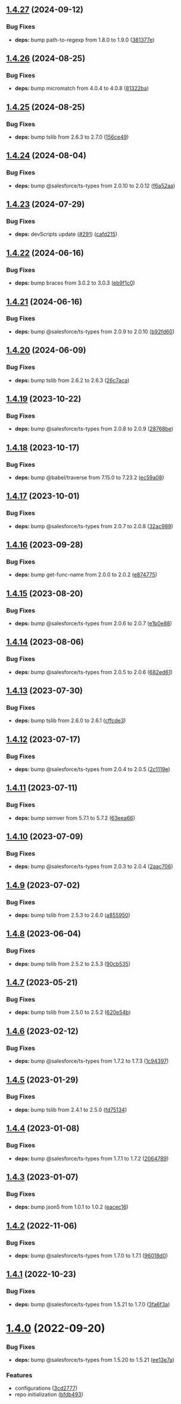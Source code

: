 ## [1.4.27](https://github.com/forcedotcom/ts-sinon/compare/1.4.26...1.4.27) (2024-09-12)


### Bug Fixes

* **deps:** bump path-to-regexp from 1.8.0 to 1.9.0 ([381377e](https://github.com/forcedotcom/ts-sinon/commit/381377e3458ebd39c514318e83b6abdb078e46be))



## [1.4.26](https://github.com/forcedotcom/ts-sinon/compare/1.4.25...1.4.26) (2024-08-25)


### Bug Fixes

* **deps:** bump micromatch from 4.0.4 to 4.0.8 ([81322ba](https://github.com/forcedotcom/ts-sinon/commit/81322ba074d239d6a211faa1a2a29b44c2af46f4))



## [1.4.25](https://github.com/forcedotcom/ts-sinon/compare/1.4.24...1.4.25) (2024-08-25)


### Bug Fixes

* **deps:** bump tslib from 2.6.3 to 2.7.0 ([156ce49](https://github.com/forcedotcom/ts-sinon/commit/156ce4991f89925f5d02aacd36f51389d7783394))



## [1.4.24](https://github.com/forcedotcom/ts-sinon/compare/1.4.23...1.4.24) (2024-08-04)


### Bug Fixes

* **deps:** bump @salesforce/ts-types from 2.0.10 to 2.0.12 ([f6a52aa](https://github.com/forcedotcom/ts-sinon/commit/f6a52aa31129923f50745d17dfb72f4a0c03facc))



## [1.4.23](https://github.com/forcedotcom/ts-sinon/compare/1.4.22...1.4.23) (2024-07-29)


### Bug Fixes

* **deps:** devScripts update ([#291](https://github.com/forcedotcom/ts-sinon/issues/291)) ([cafd215](https://github.com/forcedotcom/ts-sinon/commit/cafd2151d73a64d32c6d4685dbde3eccdd416fe1))



## [1.4.22](https://github.com/forcedotcom/ts-sinon/compare/1.4.21...1.4.22) (2024-06-16)


### Bug Fixes

* **deps:** bump braces from 3.0.2 to 3.0.3 ([eb9f1c0](https://github.com/forcedotcom/ts-sinon/commit/eb9f1c0feefd15ab5c6cff5311f84a303043f092))



## [1.4.21](https://github.com/forcedotcom/ts-sinon/compare/1.4.20...1.4.21) (2024-06-16)


### Bug Fixes

* **deps:** bump @salesforce/ts-types from 2.0.9 to 2.0.10 ([b92fd60](https://github.com/forcedotcom/ts-sinon/commit/b92fd607ebdbb5030bf01e58a5ec26b8da7689bd))



## [1.4.20](https://github.com/forcedotcom/ts-sinon/compare/1.4.19...1.4.20) (2024-06-09)


### Bug Fixes

* **deps:** bump tslib from 2.6.2 to 2.6.3 ([26c7aca](https://github.com/forcedotcom/ts-sinon/commit/26c7aca5c5b77836d13f5d07ff4c0c731b735dd9))



## [1.4.19](https://github.com/forcedotcom/ts-sinon/compare/1.4.18...1.4.19) (2023-10-22)


### Bug Fixes

* **deps:** bump @salesforce/ts-types from 2.0.8 to 2.0.9 ([28768be](https://github.com/forcedotcom/ts-sinon/commit/28768be9e51a55d6648c87bc5695473e2f34c2a7))



## [1.4.18](https://github.com/forcedotcom/ts-sinon/compare/1.4.17...1.4.18) (2023-10-17)


### Bug Fixes

* **deps:** bump @babel/traverse from 7.15.0 to 7.23.2 ([ec59a08](https://github.com/forcedotcom/ts-sinon/commit/ec59a08daa91e7e3cc3db5ed4e24c19914a3bd64))



## [1.4.17](https://github.com/forcedotcom/ts-sinon/compare/1.4.16...1.4.17) (2023-10-01)


### Bug Fixes

* **deps:** bump @salesforce/ts-types from 2.0.7 to 2.0.8 ([32ac989](https://github.com/forcedotcom/ts-sinon/commit/32ac98907d75535849e5b00a014e7d83ea836cbb))



## [1.4.16](https://github.com/forcedotcom/ts-sinon/compare/1.4.15...1.4.16) (2023-09-28)


### Bug Fixes

* **deps:** bump get-func-name from 2.0.0 to 2.0.2 ([e874775](https://github.com/forcedotcom/ts-sinon/commit/e8747756b6a0d915610082e6501e9686199cd82d))



## [1.4.15](https://github.com/forcedotcom/ts-sinon/compare/1.4.14...1.4.15) (2023-08-20)


### Bug Fixes

* **deps:** bump @salesforce/ts-types from 2.0.6 to 2.0.7 ([e1b0e88](https://github.com/forcedotcom/ts-sinon/commit/e1b0e88ba5358d0748454a2787d5486c62fd5675))



## [1.4.14](https://github.com/forcedotcom/ts-sinon/compare/1.4.13...1.4.14) (2023-08-06)


### Bug Fixes

* **deps:** bump @salesforce/ts-types from 2.0.5 to 2.0.6 ([682ed61](https://github.com/forcedotcom/ts-sinon/commit/682ed61b368fb9f163981b5b54c9534bad47295e))



## [1.4.13](https://github.com/forcedotcom/ts-sinon/compare/1.4.12...1.4.13) (2023-07-30)


### Bug Fixes

* **deps:** bump tslib from 2.6.0 to 2.6.1 ([cffcde3](https://github.com/forcedotcom/ts-sinon/commit/cffcde3e5d5c5d5e30972c28e099b0884cd93bf3))



## [1.4.12](https://github.com/forcedotcom/ts-sinon/compare/1.4.11...1.4.12) (2023-07-17)


### Bug Fixes

* **deps:** bump @salesforce/ts-types from 2.0.4 to 2.0.5 ([2c1119e](https://github.com/forcedotcom/ts-sinon/commit/2c1119ed393ebdc30e14f8bd9402659f5327b93e))



## [1.4.11](https://github.com/forcedotcom/ts-sinon/compare/1.4.10...1.4.11) (2023-07-11)


### Bug Fixes

* **deps:** bump semver from 5.7.1 to 5.7.2 ([63eea66](https://github.com/forcedotcom/ts-sinon/commit/63eea66aed103df74e16e7315f7b9d73a6851413))



## [1.4.10](https://github.com/forcedotcom/ts-sinon/compare/1.4.9...1.4.10) (2023-07-09)


### Bug Fixes

* **deps:** bump @salesforce/ts-types from 2.0.3 to 2.0.4 ([2aac706](https://github.com/forcedotcom/ts-sinon/commit/2aac7065ac3d287701a1cc231da5023cd8a516c2))



## [1.4.9](https://github.com/forcedotcom/ts-sinon/compare/1.4.8...1.4.9) (2023-07-02)


### Bug Fixes

* **deps:** bump tslib from 2.5.3 to 2.6.0 ([a855950](https://github.com/forcedotcom/ts-sinon/commit/a855950b741ea0be48a64dcf14f2c2808babe9da))



## [1.4.8](https://github.com/forcedotcom/ts-sinon/compare/1.4.7...1.4.8) (2023-06-04)


### Bug Fixes

* **deps:** bump tslib from 2.5.2 to 2.5.3 ([90cb535](https://github.com/forcedotcom/ts-sinon/commit/90cb5359637c7768c58f7f6b757157f38431e04b))



## [1.4.7](https://github.com/forcedotcom/ts-sinon/compare/1.4.6...1.4.7) (2023-05-21)


### Bug Fixes

* **deps:** bump tslib from 2.5.0 to 2.5.2 ([620e54b](https://github.com/forcedotcom/ts-sinon/commit/620e54b4b85e2e8cc257c38a7b4ae52c0b19705d))



## [1.4.6](https://github.com/forcedotcom/ts-sinon/compare/1.4.5...1.4.6) (2023-02-12)


### Bug Fixes

* **deps:** bump @salesforce/ts-types from 1.7.2 to 1.7.3 ([1c94397](https://github.com/forcedotcom/ts-sinon/commit/1c9439723fd88bd702efd9598d110d68af9a7fbf))



## [1.4.5](https://github.com/forcedotcom/ts-sinon/compare/1.4.4...1.4.5) (2023-01-29)


### Bug Fixes

* **deps:** bump tslib from 2.4.1 to 2.5.0 ([fd75134](https://github.com/forcedotcom/ts-sinon/commit/fd75134a600b3d2805a51fa2286cbbb914177c56))



## [1.4.4](https://github.com/forcedotcom/ts-sinon/compare/1.4.3...1.4.4) (2023-01-08)


### Bug Fixes

* **deps:** bump @salesforce/ts-types from 1.7.1 to 1.7.2 ([2064789](https://github.com/forcedotcom/ts-sinon/commit/2064789983f0e50cea53ff2e179d27e4ab504dd9))



## [1.4.3](https://github.com/forcedotcom/ts-sinon/compare/1.4.2...1.4.3) (2023-01-07)


### Bug Fixes

* **deps:** bump json5 from 1.0.1 to 1.0.2 ([eacec16](https://github.com/forcedotcom/ts-sinon/commit/eacec1638da403ebd091f2f89feb23539a68db9e))



## [1.4.2](https://github.com/forcedotcom/ts-sinon/compare/1.4.1...1.4.2) (2022-11-06)


### Bug Fixes

* **deps:** bump @salesforce/ts-types from 1.7.0 to 1.7.1 ([96018d0](https://github.com/forcedotcom/ts-sinon/commit/96018d09c943266f812fdc29d759261647fb7e9b))



## [1.4.1](https://github.com/forcedotcom/ts-sinon/compare/1.4.0...1.4.1) (2022-10-23)


### Bug Fixes

* **deps:** bump @salesforce/ts-types from 1.5.21 to 1.7.0 ([3fa6f3a](https://github.com/forcedotcom/ts-sinon/commit/3fa6f3a8901804a44ac389692f872710730a952a))



# [1.4.0](https://github.com/forcedotcom/ts-sinon/compare/3cd2777321107256947cbb88ea230b6af27892eb...1.4.0) (2022-09-20)


### Bug Fixes

* **deps:** bump @salesforce/ts-types from 1.5.20 to 1.5.21 ([ee13e7a](https://github.com/forcedotcom/ts-sinon/commit/ee13e7a856e94094945b0f00ca7f4336b4acdea8))


### Features

* configurations ([3cd2777](https://github.com/forcedotcom/ts-sinon/commit/3cd2777321107256947cbb88ea230b6af27892eb))
* repo initialization ([bfdb493](https://github.com/forcedotcom/ts-sinon/commit/bfdb49349510dfb93d3cad47f2d0958261acbe09))



